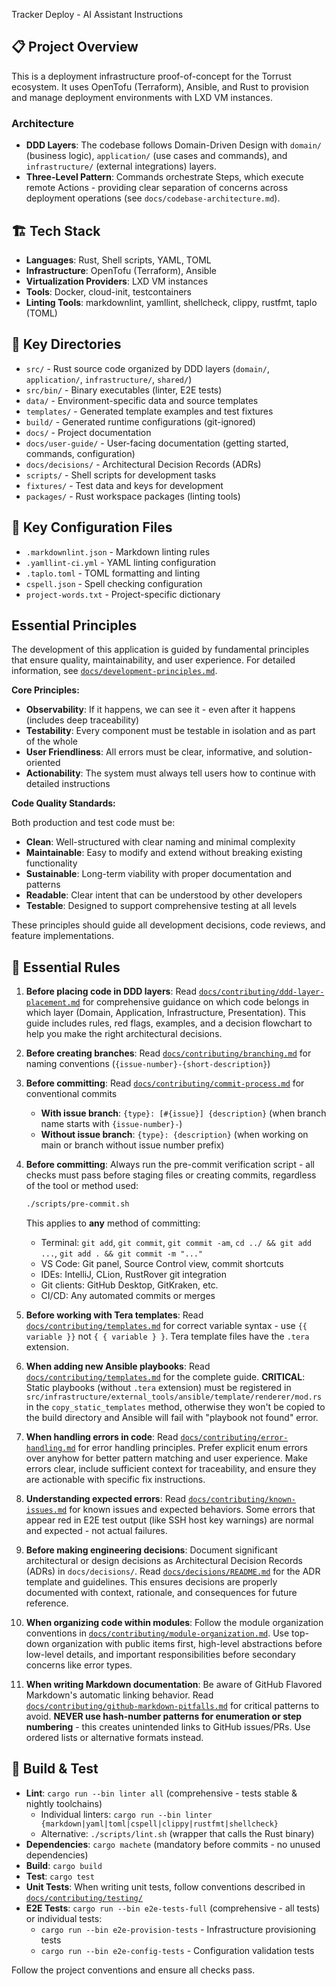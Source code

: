 Tracker Deploy - AI Assistant Instructions

## 📋 Project Overview

This is a deployment infrastructure proof-of-concept for the Torrust ecosystem. It uses OpenTofu (Terraform), Ansible, and Rust to provision and manage deployment environments with LXD VM instances.

### Architecture

- **DDD Layers**: The codebase follows Domain-Driven Design with `domain/` (business logic), `application/` (use cases and commands), and `infrastructure/` (external integrations) layers.
- **Three-Level Pattern**: Commands orchestrate Steps, which execute remote Actions - providing clear separation of concerns across deployment operations (see `docs/codebase-architecture.md`).

## 🏗️ Tech Stack

- **Languages**: Rust, Shell scripts, YAML, TOML
- **Infrastructure**: OpenTofu (Terraform), Ansible
- **Virtualization Providers**: LXD VM instances
- **Tools**: Docker, cloud-init, testcontainers
- **Linting Tools**: markdownlint, yamllint, shellcheck, clippy, rustfmt, taplo (TOML)

## 📁 Key Directories

- `src/` - Rust source code organized by DDD layers (`domain/`, `application/`, `infrastructure/`, `shared/`)
- `src/bin/` - Binary executables (linter, E2E tests)
- `data/` - Environment-specific data and source templates
- `templates/` - Generated template examples and test fixtures
- `build/` - Generated runtime configurations (git-ignored)
- `docs/` - Project documentation
- `docs/user-guide/` - User-facing documentation (getting started, commands, configuration)
- `docs/decisions/` - Architectural Decision Records (ADRs)
- `scripts/` - Shell scripts for development tasks
- `fixtures/` - Test data and keys for development
- `packages/` - Rust workspace packages (linting tools)

## 📄 Key Configuration Files

- `.markdownlint.json` - Markdown linting rules
- `.yamllint-ci.yml` - YAML linting configuration
- `.taplo.toml` - TOML formatting and linting
- `cspell.json` - Spell checking configuration
- `project-words.txt` - Project-specific dictionary

## Essential Principles

The development of this application is guided by fundamental principles that ensure quality, maintainability, and user experience. For detailed information, see [`docs/development-principles.md`](../docs/development-principles.md).

**Core Principles:**

- **Observability**: If it happens, we can see it - even after it happens (includes deep traceability)
- **Testability**: Every component must be testable in isolation and as part of the whole
- **User Friendliness**: All errors must be clear, informative, and solution-oriented
- **Actionability**: The system must always tell users how to continue with detailed instructions

**Code Quality Standards:**

Both production and test code must be:

- **Clean**: Well-structured with clear naming and minimal complexity
- **Maintainable**: Easy to modify and extend without breaking existing functionality
- **Sustainable**: Long-term viability with proper documentation and patterns
- **Readable**: Clear intent that can be understood by other developers
- **Testable**: Designed to support comprehensive testing at all levels

These principles should guide all development decisions, code reviews, and feature implementations.

## 🔧 Essential Rules

1. **Before placing code in DDD layers**: Read [`docs/contributing/ddd-layer-placement.md`](../docs/contributing/ddd-layer-placement.md) for comprehensive guidance on which code belongs in which layer (Domain, Application, Infrastructure, Presentation). This guide includes rules, red flags, examples, and a decision flowchart to help you make the right architectural decisions.

2. **Before creating branches**: Read [`docs/contributing/branching.md`](../docs/contributing/branching.md) for naming conventions (`{issue-number}-{short-description}`)

3. **Before committing**: Read [`docs/contributing/commit-process.md`](../docs/contributing/commit-process.md) for conventional commits

   - **With issue branch**: `{type}: [#{issue}] {description}` (when branch name starts with `{issue-number}-`)
   - **Without issue branch**: `{type}: {description}` (when working on main or branch without issue number prefix)

4. **Before committing**: Always run the pre-commit verification script - all checks must pass before staging files or creating commits, regardless of the tool or method used:

   ```bash
   ./scripts/pre-commit.sh
   ```

   This applies to **any** method of committing:

   - Terminal: `git add`, `git commit`, `git commit -am`, `cd ../ && git add ...`, `git add . && git commit -m "..."`
   - VS Code: Git panel, Source Control view, commit shortcuts
   - IDEs: IntelliJ, CLion, RustRover git integration
   - Git clients: GitHub Desktop, GitKraken, etc.
   - CI/CD: Any automated commits or merges

5. **Before working with Tera templates**: Read [`docs/contributing/templates.md`](../docs/contributing/templates.md) for correct variable syntax - use `{{ variable }}` not `{ { variable } }`. Tera template files have the `.tera` extension.

6. **When adding new Ansible playbooks**: Read [`docs/contributing/templates.md`](../docs/contributing/templates.md) for the complete guide. **CRITICAL**: Static playbooks (without `.tera` extension) must be registered in `src/infrastructure/external_tools/ansible/template/renderer/mod.rs` in the `copy_static_templates` method, otherwise they won't be copied to the build directory and Ansible will fail with "playbook not found" error.

7. **When handling errors in code**: Read [`docs/contributing/error-handling.md`](../docs/contributing/error-handling.md) for error handling principles. Prefer explicit enum errors over anyhow for better pattern matching and user experience. Make errors clear, include sufficient context for traceability, and ensure they are actionable with specific fix instructions.

8. **Understanding expected errors**: Read [`docs/contributing/known-issues.md`](../docs/contributing/known-issues.md) for known issues and expected behaviors. Some errors that appear red in E2E test output (like SSH host key warnings) are normal and expected - not actual failures.

9. **Before making engineering decisions**: Document significant architectural or design decisions as Architectural Decision Records (ADRs) in `docs/decisions/`. Read [`docs/decisions/README.md`](../docs/decisions/README.md) for the ADR template and guidelines. This ensures decisions are properly documented with context, rationale, and consequences for future reference.

10. **When organizing code within modules**: Follow the module organization conventions in [`docs/contributing/module-organization.md`](../docs/contributing/module-organization.md). Use top-down organization with public items first, high-level abstractions before low-level details, and important responsibilities before secondary concerns like error types.

11. **When writing Markdown documentation**: Be aware of GitHub Flavored Markdown's automatic linking behavior. Read [`docs/contributing/github-markdown-pitfalls.md`](../docs/contributing/github-markdown-pitfalls.md) for critical patterns to avoid. **NEVER use hash-number patterns for enumeration or step numbering** - this creates unintended links to GitHub issues/PRs. Use ordered lists or alternative formats instead.

## 🧪 Build & Test

- **Lint**: `cargo run --bin linter all` (comprehensive - tests stable & nightly toolchains)
  - Individual linters: `cargo run --bin linter {markdown|yaml|toml|cspell|clippy|rustfmt|shellcheck}`
  - Alternative: `./scripts/lint.sh` (wrapper that calls the Rust binary)
- **Dependencies**: `cargo machete` (mandatory before commits - no unused dependencies)
- **Build**: `cargo build`
- **Test**: `cargo test`
- **Unit Tests**: When writing unit tests, follow conventions described in [`docs/contributing/testing/`](../docs/contributing/testing/)
- **E2E Tests**: `cargo run --bin e2e-tests-full` (comprehensive - all tests) or individual tests:
  - `cargo run --bin e2e-provision-tests` - Infrastructure provisioning tests
  - `cargo run --bin e2e-config-tests` - Configuration validation tests

Follow the project conventions and ensure all checks pass.
